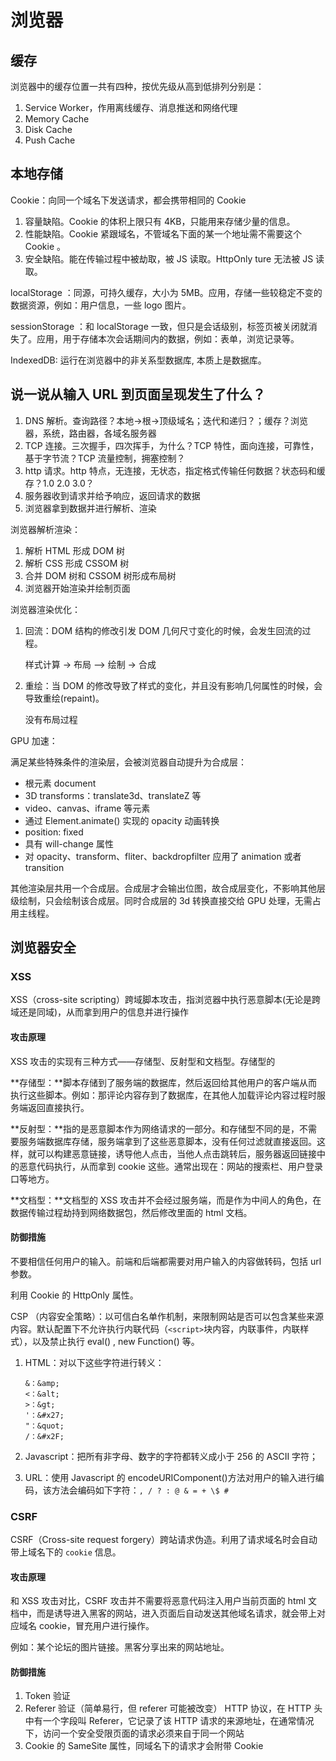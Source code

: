# 浏览器

## 缓存

浏览器中的缓存位置一共有四种，按优先级从高到低排列分别是：

1. Service Worker，作用离线缓存、消息推送和网络代理
2. Memory Cache
3. Disk Cache
4. Push Cache

## 本地存储

Cookie：向同一个域名下发送请求，都会携带相同的 Cookie

1. 容量缺陷。Cookie 的体积上限只有 4KB，只能用来存储少量的信息。
2. 性能缺陷。Cookie 紧跟域名，不管域名下面的某一个地址需不需要这个 Cookie 。
3. 安全缺陷。能在传输过程中被劫取，被 JS 读取。HttpOnly ture 无法被 JS 读取。

localStorage ：同源，可持久缓存，大小为 5MB。应用，存储一些较稳定不变的数据资源，例如：用户信息，一些 logo 图片。

sessionStorage ：和 localStorage 一致，但只是会话级别，标签页被关闭就消失了。应用，用于存储本次会话期间内的数据，例如：表单，浏览记录等。

IndexedDB: 运行在浏览器中的非关系型数据库, 本质上是数据库。

## 说一说从输入 URL 到页面呈现发生了什么？

1. DNS 解析。查询路径？本地->根->顶级域名；迭代和递归？；缓存？浏览器，系统，路由器，各域名服务器
2. TCP 连接。三次握手，四次挥手，为什么？TCP 特性，面向连接，可靠性，基于字节流？TCP 流量控制，拥塞控制？
3. http 请求。http 特点，无连接，无状态，指定格式传输任何数据？状态码和缓存？1.0 2.0 3.0？
4. 服务器收到请求并给予响应，返回请求的数据
5. 浏览器拿到数据并进行解析、渲染

浏览器解析渲染：

1. 解析 HTML 形成 DOM 树
2. 解析 CSS 形成 CSSOM 树
3. 合并 DOM 树和 CSSOM 树形成布局树
4. 浏览器开始渲染并绘制页面

浏览器渲染优化：

1. 回流：DOM 结构的修改引发 DOM 几何尺寸变化的时候，会发生回流的过程。

    样式计算 -> 布局 —> 绘制 -> 合成

2. 重绘：当 DOM 的修改导致了样式的变化，并且没有影响几何属性的时候，会导致重绘(repaint)。

    没有布局过程

GPU 加速：

满足某些特殊条件的渲染层，会被浏览器自动提升为合成层：

-   根元素 document
-   3D transforms：translate3d、translateZ 等
-   video、canvas、iframe 等元素
-   通过 Element.animate() 实现的 opacity 动画转换
-   position: fixed
-   具有 will-change 属性
-   对 opacity、transform、fliter、backdropfilter 应用了 animation 或者 transition

其他渲染层共用一个合成层。合成层才会输出位图，故合成层变化，不影响其他层级绘制，只会绘制该合成层。同时合成层的 3d 转换直接交给 GPU 处理，无需占用主线程。

## 浏览器安全

### XSS

XSS（cross-site scripting）跨域脚本攻击，指浏览器中执行恶意脚本(无论是跨域还是同域)，从而拿到用户的信息并进行操作

#### 攻击原理

XSS 攻击的实现有三种方式——存储型、反射型和文档型。存储型的

**存储型：**脚本存储到了服务端的数据库，然后返回给其他用户的客户端从而执行这些脚本。例如：那评论内容存到了数据库，在其他人加载评论内容过程时服务端返回直接执行。

**反射型：**指的是恶意脚本作为网络请求的一部分。和存储型不同的是，不需要服务端数据库存储，服务端拿到了这些恶意脚本，没有任何过滤就直接返回。这样，就可以构建恶意链接，诱导他人点击，当他人点击跳转后，服务器返回链接中的恶意代码执行，从而拿到 cookie 这些。通常出现在：网站的搜索栏、用户登录口等地方。

**文档型：**文档型的 XSS 攻击并不会经过服务端，而是作为中间人的角色，在数据传输过程劫持到网络数据包，然后修改里面的 html 文档。

#### 防御措施

不要相信任何用户的输入。前端和后端都需要对用户输入的内容做转码，包括 url 参数。

利用 Cookie 的 HttpOnly 属性。

CSP （内容安全策略）：以可信白名单作机制，来限制网站是否可以包含某些来源内容。默认配置下不允许执行内联代码（`<script>`块内容，内联事件，内联样式），以及禁止执行 eval() , new Function() 等。

1. HTML：对以下这些字符进行转义：

    ```
    &：&amp;
    <：&alt;
    >：&gt;
    '：&#x27;
    "：&quot;
    /：&#x2F;
    ```

2. Javascript：把所有非字母、数字的字符都转义成小于 256 的 ASCII 字符；
3. URL：使用 Javascript 的 encodeURIComponent()方法对用户的输入进行编码，该方法会编码如下字符：`, / ? : @ & = + \$ #`

### CSRF

CSRF（Cross-site request forgery）跨站请求伪造。利用了请求域名时会自动带上域名下的 `cookie` 信息。

#### 攻击原理

和 XSS 攻击对比，CSRF 攻击并不需要将恶意代码注入用户当前页面的 html 文档中，而是诱导进入黑客的网站，进入页面后自动发送其他域名请求，就会带上对应域名 cookie，冒充用户进行操作。

例如：某个论坛的图片链接。黑客分享出来的网站地址。

#### 防御措施

1. Token 验证
2. Referer 验证（简单易行，但 referer 可能被改变）
   HTTP 协议，在 HTTP 头中有一个字段叫 Referer，它记录了该 HTTP 请求的来源地址，在通常情况下，访问一个安全受限页面的请求必须来自于同一个网站
3. Cookie 的 SameSite 属性，同域名下的请求才会附带 Cookie
